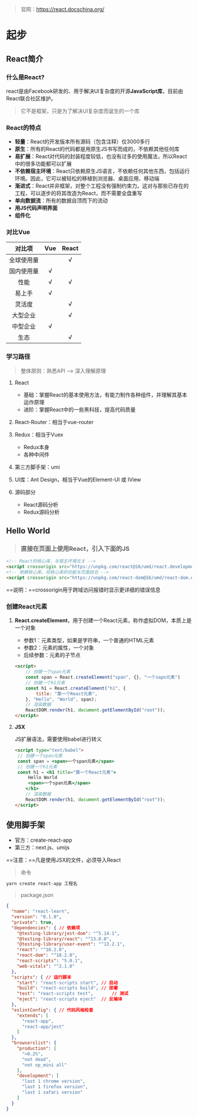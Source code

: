 > 官网：https://react.docschina.org/

# 起步

## React简介

### 什么是React?

​	react是由Facebook研发的、用于解决UI复杂度的开源**JavaScript库**，目前由React联合社区维护。

> 它不是框架，只是为了解决UI复杂度而诞生的一个库

### React的特点

- **轻量**：React的开发版本所有源码（包含注释）仅3000多行
- **原生**：所有的React的代码都是用原生JS书写而成的，不依赖其他任何库
- **易扩展**：React对代码的封装程度较低，也没有过多的使用魔法，所以React中的很多功能都可以扩展
- **不依赖宿主环境**：React只依赖原生JS语言，不依赖任何其他东西，包括运行环境。因此，它可以被轻松的移植到浏览器、桌面应用、移动端
- **渐进式**：React并非框架，对整个工程没有强制约束力。这对与那些已存在的工程，可以逐步的将其改造为React，而不需要全盘重写
- **单向数据流**：所有的数据自顶而下的流动
- **用JS代码声明界面**
- **组件化**

### 对比Vue

|   对比项   | Vue  | React |
| :--------: | :--: | :---: |
| 全球使用量 |      |   √   |
| 国内使用量 |  √   |       |
|    性能    |  √   |   √   |
|   易上手   |  √   |       |
|   灵活度   |      |   √   |
|  大型企业  |      |   √   |
|  中型企业  |  √   |       |
|    生态    |      |   √   |

### 学习路径

> 整体原则：熟悉API --> 深入理解原理

1. React
   - 基础：掌握React的基本使用方法，有能力制作各种组件，并理解其基本运作原理
   - 进阶：掌握React中的一些黑科技，提高代码质量

2. React-Router：相当于vue-router
3. Redux：相当于Vuex
   - Redux本身
   - 各种中间件

4. 第三方脚手架：umi
5. UI库：Ant Design，相当于Vue的Element-UI 或 IView
6. 源码部分
   - React源码分析
   - Redux源码分析

## Hello World

> ### 直接在页面上使用React，引入下面的JS

~~~html
<!-- React的核心库，与宿主环境无关 -->
<script crossorigin src="https://unpkg.com/react@16/umd/react.development.js"></script>
<!-- 依赖核心库，将核心库的功能与页面结合 -->
<script crossorigin src="https://unpkg.com/react-dom@16/umd/react-dom.development.js"></script>
~~~

==说明：==crossorigin用于跨域访问报错时显示更详细的错误信息

### 创建React元素

1. **React.createElement**，用于创建一个React元素，称作虚拟DOM，本质上是一个对象

   - 参数1：元素类型，如果是字符串，一个普通的HTML元素
   - 参数2：元素的属性，一个对象
   - 后续参数：元素的子节点

   ~~~html
   <script>
       // 创建一个span元素
       const span = React.createElement("span", {}, "一个sapn元素")
       // 创建一个h1元素
       const h1 = React.createElement("h1", {
           title: "第一个React元素",
       }, "Hello", "World", span);
       // 渲染数据
       ReactDOM.render(h1, document.getElementById("root"));
   </script>
   ~~~

2. **JSX**

   JS扩展语法，需要使用babel进行转义

   ~~~html
   <script type="text/babel">
   	// 创建一个span元素
   	const span = <span>一个span元素</span>
   	// 创建一个h1元素
   	const h1 = <h1 title="第一个React元素">
   		Hello World
   		<span>一个span元素</span>
       </h1>
       // 渲染数据
       ReactDOM.render(h1, document.getElementById("root"));
   </script>
   ~~~

   

## 使用脚手架

- 官方：create-react-app
- 第三方：next.js、umijs

==注意：==凡是使用JSX的文件，必须导入React

> 命令

~~~powershell
yarn create react-app 工程名
~~~

> package.json

~~~json
{
  "name": "react-learn",
  "version": "0.1.0",
  "private": true,
  "dependencies": {	// 依赖项
    "@testing-library/jest-dom": "^5.14.1",
    "@testing-library/react": "^13.0.0",
    "@testing-library/user-event": "^13.2.1",
    "react": "^18.2.0",
    "react-dom": "^18.2.0",
    "react-scripts": "5.0.1",
    "web-vitals": "^2.1.0"
  },
  "scripts": { // 运行脚本
    "start": "react-scripts start",	// 启动
    "build": "react-scripts build",	// 部署
    "test": "react-scripts test",		// 测试
    "eject": "react-scripts eject"	// 反编译
  },
  "eslintConfig": {	// 代码风格检查
    "extends": [
      "react-app",
      "react-app/jest"
    ]
  },
  "browserslist": {
    "production": [
      ">0.2%",
      "not dead",
      "not op_mini all"
    ],
    "development": [
      "last 1 chrome version",
      "last 1 firefox version",
      "last 1 safari version"
    ]
  }
}
~~~

